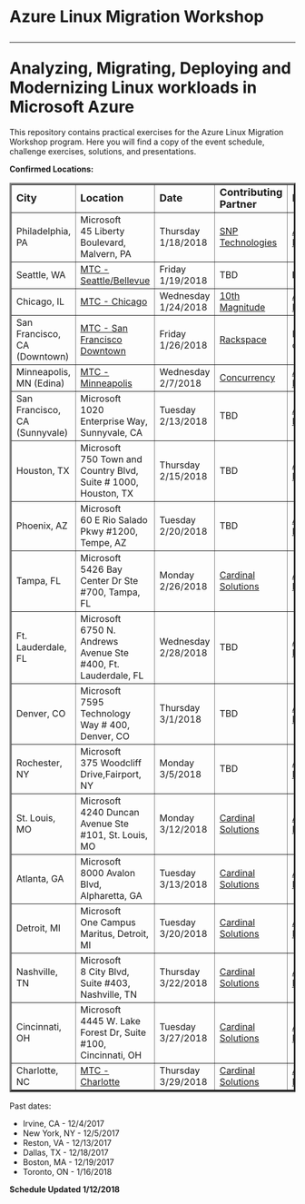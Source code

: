 # Azure Linux Migration Workshop<hr>Analyzing, Migrating, Deploying and Modernizing Linux workloads in Microsoft Azure

This repository contains practical exercises for the Azure Linux Migration Workshop program. Here you will find a copy of the event schedule, challenge exercises, solutions, and presentations.

<strong>Confirmed Locations:</strong>

<table border="3" cellpadding="3" cellspacing="3">
  <tr>
    <td><strong><font size="+1">City</font></strong></td>
    <td><strong><font size="+1">Location</font></strong></td>
    <td><strong><font size="+1">Date</strong></font></td>
    <td><strong><font size="+1">Contributing Partner</font></strong></td>
    <td><strong><font size="+1">Notes</font></strong></td>
  </tr>
  <tr>
    <td>Philadelphia, PA</td>
    <td>Microsoft<br>45 Liberty Boulevard, Malvern, PA</td>
    <td>Thursday 1/18/2018</td>
    <td><a href="https://www.snp.com/" target="_blank">SNP Technologies</a></td>
    <td><a href="https://www.microsoftevents.com/profile/form/index.cfm?PKformID=0x3186073abcd" target="_blank">Available for Registration!</a></td>
  </tr>
  <tr>
    <td>Seattle, WA</td>
    <td><a href="https://www.microsoft.com/en-us/mtc/locations/seattle.aspx" target="_blank">MTC - Seattle/Bellevue</a></td>
    <td>Friday 1/19/2018</td>
    <td>TBD</td>
    <td><strong>POSTPONED</strong></td>
  </tr>
  <tr>
    <td>Chicago, IL</td>
    <td><a href="https://www.microsoft.com/en-us/mtc/locations/chicago.aspx" target="_blank">MTC - Chicago</a></td>
    <td>Wednesday 1/24/2018</td>
    <td><a href="https://www.10thmagnitude.com" target="_blank">10th Magnitude</a></td>
    <td><a href="https://www.microsoftevents.com/profile/form/index.cfm?PKformID=0x3201482abcd" target="_blank">Available for Registration!</a></td>
  </tr>
  <tr>
    <td>San Francisco, CA (Downtown)</td>
    <td><a href="https://www.microsoft.com/en-us/mtc/locations/sanfrancisco.aspx" target="_blank">MTC - San Francisco Downtown</a></td>
    <td>Friday 1/26/2018</td>
    <td><a href="https://www.rackspace.com/" target="_blank">Rackspace</a></td>
    <td>Registration open soon!</td>
  </tr>
  <tr>
    <td>Minneapolis, MN (Edina)</td>
    <td><a href="https://www.microsoft.com/en-us/mtc/locations/minneapolis.aspx" target="_blank">MTC - Minneapolis</a></TD>
    <td>Wednesday 2/7/2018</td>
    <td><a href="https://concurrency.com" target="_blank">Concurrency</a></td>
    <td><a href="https://www.microsoftevents.com/profile/form/index.cfm?PKformID=0x3202888abcd" target="_blank">Available for Registration!</a></td>
  </tr>
  <tr>
    <td>San Francisco, CA (Sunnyvale)</td>
    <td>Microsoft<br>1020 Enterprise Way, Sunnyvale, CA</TD>
    <td>Tuesday 2/13/2018</td>
    <td>TBD</td>
    <td><a href="https://www.microsoftevents.com/profile/form/index.cfm?PKformID=0x3203344abcd" target="_blank">Available for Registration!</a></td>
  </tr>
  <tr>
    <td>Houston, TX</td>
    <td>Microsoft<br>750 Town and Country Blvd, Suite # 1000, Houston, TX</td>
    <td>Thursday 2/15/2018</td>
    <td>TBD</td>
    <td><a href="https://www.microsoftevents.com/profile/form/index.cfm?PKformID=0x3186301abcd" target="_blank">Available for Registration!</a></td>
  </tr>
  <tr>
    <td>Phoenix, AZ</td>
    <td>Microsoft<br>60 E Rio Salado Pkwy #1200, Tempe, AZ</td>
    <td>Tuesday 2/20/2018</td>
    <td>TBD</td>
    <td><a href="https://www.microsoftevents.com/profile/form/index.cfm?PKformID=0x3186225abcd" target="_blank">Available for Registration!</a></td>
  </tr>
  <tr>
    <td>Tampa, FL</td>
    <td>Microsoft<br>5426 Bay Center Dr Ste #700, Tampa, FL</td>
    <td>Monday 2/26/2018</td>
    <td><a href="https://www.cardinalsolutions.com/" target="_blank">Cardinal Solutions</a></td>
    <td><a href="https://www.microsoftevents.com/profile/form/index.cfm?PKformID=0x3216511abcd" target="_blank">Available for Registration!</a></td>
  </tr>
  <tr>
    <td>Ft. Lauderdale, FL</td>
    <td>Microsoft<br>6750 N. Andrews Avenue Ste #400, Ft. Lauderdale, FL</td>
    <td>Wednesday 2/28/2018</td>
    <td>TBD</td>
    <td><a href="https://www.microsoftevents.com/profile/form/index.cfm?PKformID=0x3216739abcd" target="_blank">Available for Registration!</a></td>
  </tr>
  <tr>
    <td>Denver, CO</td>
    <td>Microsoft<br>7595 Technology Way # 400, Denver, CO</td>
    <td>Thursday 3/1/2018</td>
    <td>TBD</td>
    <td><a href="https://www.microsoftevents.com/profile/form/index.cfm?PKformID=0x3201824abcd" target="_blank">Available for Registration!</a></a></td>
  </tr>
  <tr>
    <td>Rochester, NY</td>
    <td>Microsoft<br>375 Woodcliff Drive,Fairport, NY</td>
    <td>Monday 3/5/2018</td>
    <td>TBD</td>
    <td><a href="https://www.microsoftevents.com/profile/form/index.cfm?PKformID=0x3226904abcd" target="_blank">Available for Registration!</a></td>
  </tr>
  <tr>
    <td>St. Louis, MO</td>
    <td>Microsoft<br>4240 Duncan Avenue Ste #101, St. Louis, MO</td>
    <td>Monday 3/12/2018</td>
    <td><a href="https://www.cardinalsolutions.com/" target="_blank">Cardinal Solutions</a></td>
    <td><a href="https://www.microsoftevents.com/profile/form/index.cfm?PKformID=0x3192894abcd" target="_blank">Available for Registration!</a></td>
  </tr>
  <tr>
    <td>Atlanta, GA</td>
    <td>Microsoft<br>8000 Avalon Blvd, Alpharetta, GA</td>
    <td>Tuesday 3/13/2018</td>
    <td><a href="https://www.cardinalsolutions.com/" target="_blank">Cardinal Solutions</a></td>
    <td><a href="https://www.microsoftevents.com/profile/form/index.cfm?PKformID=0x3215409abcd" target="_blank">Available for Registration!</a></td>
  </tr>
  <tr>
    <td>Detroit, MI</td>
    <td>Microsoft<br>One Campus Maritus, Detroit, MI</td>
    <td>Tuesday 3/20/2018</td>
    <td><a href="https://www.cardinalsolutions.com/" target="_blank">Cardinal Solutions</a></td>
    <td><a href="https://www.microsoftevents.com/profile/form/index.cfm?PKformID=0x3227132abcd" target="_blank">Available for Registration!</a></td>
  </tr>
  <tr>
    <td>Nashville, TN</td>
    <td>Microsoft<br>8 City Blvd, Suite #403, Nashville, TN</td>
    <td>Thursday 3/22/2018</td>
    <td><a href="https://www.cardinalsolutions.com/" target="_blank">Cardinal Solutions</a></td>
    <td><a href="https://www.microsoftevents.com/profile/form/index.cfm?PKformID=0x3192533abcd" target="_blank">Available for Registration!</a></td>
  </tr>
  <tr>
    <td>Cincinnati, OH</td>
    <td>Microsoft<br>4445 W. Lake Forest Dr, Suite #100, Cincinnati, OH</td>
    <td>Tuesday 3/27/2018</td>
    <td><a href="https://www.cardinalsolutions.com/" target="_blank">Cardinal Solutions</a></td>
    <td><a href="https://www.microsoftevents.com/profile/form/index.cfm?PKformID=0x3213908abcd" target="_blank">Available for Registration!</a></td>
  </tr>
  <tr>
    <td>Charlotte, NC</td>
    <td><a href="https://www.microsoft.com/en-us/mtc/locations/charlotte.aspx" target="_blank">MTC - Charlotte</a></td>
    <td>Thursday 3/29/2018</td>
    <td><a href="https://www.cardinalsolutions.com/" target="_blank">Cardinal Solutions</a></td>
    <td><a href="https://www.microsoftevents.com/profile/form/index.cfm?PKformID=0x3191811abcd" target="_blank">Available for Registration!</a></td>
  </tr>

</table>

Past dates:

<ul>
<li>Irvine, CA - 12/4/2017
<li>New York, NY - 12/5/2017
<li>Reston, VA - 12/13/2017
<li>Dallas, TX - 12/18/2017
<li>Boston, MA - 12/19/2017
<li>Toronto, ON - 1/16/2018
</ul>

<strong>Schedule Updated 1/12/2018</strong>

